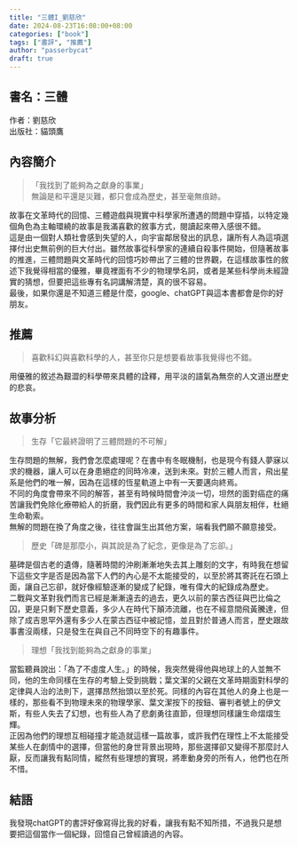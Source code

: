 ```yaml
---
title: "三體I_劉慈欣"
date: 2024-08-23T16:08:00+08:00
categories: ["book"]
tags: ["書評", "推薦"]
author: "passerbycat"
draft: true
---
```


## 書名：三體  
作者：劉慈欣  
出版社：貓頭鷹  

## 內容簡介  
> 「我找到了能夠為之獻身的事業」  
> 無論是和平還是災難，都只會成為歷史，甚至毫無痕跡。  

故事在文革時代的回憶、三體遊戲與現實中科學家所遭遇的問題中穿插，以特定幾個角色為主軸環繞的故事是我滿喜歡的敘事方式，閱讀起來帶入感很不錯。  
這是由一個對人類社會感到失望的人，向宇宙鄰居發出的訊息，讓所有人為這項選擇付出史無前例的巨大付出。雖然故事從科學家的連續自殺事件開始，但隨著故事的推進，三體問題與文革時代的回憶巧妙帶出了三體的世界觀，在這樣故事性的敘述下我覺得相當的優雅，畢竟裡面有不少的物理學名詞，或者是某些科學尚未經證實的猜想，但要把這些專有名詞講解清楚，真的很不容易。  
最後，如果你還是不知道三體是什麼，google、chatGPT與這本書都會是你的好朋友。  

## 推薦  
> 喜歡科幻與喜歡科學的人，甚至你只是想要看故事我覺得也不錯。  

用優雅的敘述為艱澀的科學帶來具體的詮釋，用平淡的語氣為無奈的人文道出歷史的悲哀。  

## 故事分析
> 生存「它最終證明了三體問題的不可解」  

生存問題的無解，我們會怎麼處理呢？在書中有冬眠機制，也是現今有錢人夢寐以求的機器，讓人可以在身患絕症的同時冷凍，送到未來。對於三體人而言，飛出星系是他們的唯一解，因為在這樣的恆星軌道上中有一天要邁向終焉。  
不同的角度會帶來不同的解答，甚至有時候時間會沖淡一切，坦然的面對癌症的痛苦讓我們免除化療帶給人的折磨，我們因此有更多的時間和家人與朋友相伴，杜絕生命勒索。  
無解的問題在換了角度之後，往往會誕生出其他方案，端看我們願不願意接受。  

> 歷史「碑是那麼小，與其說是為了紀念，更像是為了忘卻。」  

墓碑是個古老的遺傳，隨著時間的沖刷漸漸地失去其上雕刻的文字，有時我在想留下這些文字是否是因為當下人們的內心是不太能接受的，以至於將其寄託在石頭上面，讓自己忘卻，就好像經驗逐漸的變成了紀錄，唯有偉大的紀錄成為歷史。  
二戰與文革對我們而言已經是漸漸遠去的過去，更久以前的蒙古西征與巴比倫之囚，更是只剩下歷史意義，多少人在時代下顛沛流離，也在不經意間飛黃騰達，但除了成吉思罕外還有多少人在蒙古西征中被記憶，並且對於普通人而言，歷史跟故事書沒兩樣，只是發生在與自己不同時空下的有趣事件。  

> 理想「我找到能夠為之獻身的事業」  

當監聽員說出：「為了不虛度人生。」的時候，我突然覺得他與地球上的人並無不同，他的生命同樣在生存的考驗上受到挑戰；葉文潔的父親在文革時期面對科學的定律與人治的法則下，選擇昂然抬頭以至於死。同樣的內容在其他人的身上也是一樣的，那些看不到物理未來的物理學家、葉文潔按下的按鈕、審判者號上的伊文斯，有些人失去了幻想，也有些人為了悲劇勇往直節，但理想同樣讓生命熠熠生輝。  
正因為他們的理想互相碰撞才能造就這樣一篇故事，或許我們在理性上不太能接受某些人在劇情中的選擇，但當他的身世背景出現時，那些選擇卻又變得不那麼討人厭，反而讓我有點同情，縱然有些理想的實現，將牽動身旁的所有人，他們也在所不惜。  

## 結語  
我發現chatGPT的書評好像寫得比我的好看，讓我有點不知所措，不過我只是想要把這個當作一個紀錄，回憶自己曾經讀過的內容。